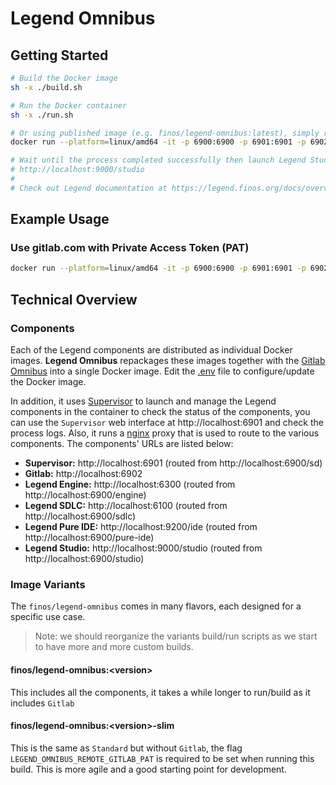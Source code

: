 # Legend Omnibus

## Getting Started

```sh
# Build the Docker image
sh -x ./build.sh

# Run the Docker container
sh -x ./run.sh

# Or using published image (e.g. finos/legend-omnibus:latest), simply run:
docker run --platform=linux/amd64 -it -p 6900:6900 -p 6901:6901 -p 6902:6902 -p 6903:6903 -p 6100:6100 -p 6300:6300 -p 9200:9200 -p 9000:9000 finos/legend-omnibus:latest

# Wait until the process completed successfully then launch Legend Studio at:
# http://localhost:9000/studio
#
# Check out Legend documentation at https://legend.finos.org/docs/overview/legend-overview
```

## Example Usage

### Use gitlab.com with Private Access Token (PAT)

```sh
docker run --platform=linux/amd64 -it -p 6900:6900 -p 6901:6901 -p 6902:6902 -p 6903:6903 -p 6100:6100 -p 6300:6300 -p 9200:9200 -p 9000:9000 --env LEGEND_OMNIBUS_REMOTE_GITLAB_PAT="<your private access token>" finos/legend-omnibus:latest-slim
```

## Technical Overview

### Components

Each of the Legend components are distributed as individual Docker images. **Legend Omnibus** repackages these images together with the [Gitlab Omnibus](https://docs.gitlab.com/omnibus/) into a single Docker image. Edit the [.env](./.env) file to configure/update the Docker image.

In addition, it uses [Supervisor](http://supervisord.org/) to launch and manage the Legend components in the container to check the status of the components, you can use the `Supervisor` web interface at http://localhost:6901 and check the process logs. Also, it runs a [nginx](https://www.nginx.com/) proxy that is used to route to the various components. The components' URLs are listed below:

- **Supervisor:** http://localhost:6901 (routed from http://localhost:6900/sd)
- **Gitlab:** http://localhost:6902
- **Legend Engine:** http://localhost:6300 (routed from http://localhost:6900/engine)
- **Legend SDLC:** http://localhost:6100 (routed from http://localhost:6900/sdlc)
- **Legend Pure IDE:** http://localhost:9200/ide (routed from http://localhost:6900/pure-ide)
- **Legend Studio:** http://localhost:9000/studio (routed from http://localhost:6900/studio)

### Image Variants

The `finos/legend-omnibus` comes in many flavors, each designed for a specific use case.

> Note: we should reorganize the variants build/run scripts as we start to have more and more custom builds.

#### finos/legend-omnibus:\<version\>

This includes all the components, it takes a while longer to run/build as it includes `Gitlab`

#### finos/legend-omnibus:\<version\>-slim

This is the same as `Standard` but without `Gitlab`, the flag `LEGEND_OMNIBUS_REMOTE_GITLAB_PAT` is required to be set when running this build. This is more agile and a good starting point for development.
